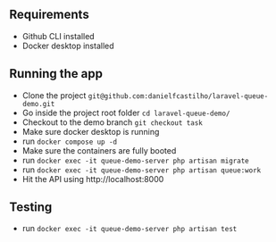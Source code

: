 ## Requirements
- Github CLI installed
- Docker desktop installed

## Running the app
- Clone the project `git@github.com:danielfcastilho/laravel-queue-demo.git`
- Go inside the project root folder `cd laravel-queue-demo/`
- Checkout to the demo branch `git checkout task`
- Make sure docker desktop is running
- run `docker compose up -d`
- Make sure the containers are fully booted
- run `docker exec -it queue-demo-server php artisan migrate`
- run `docker exec -it queue-demo-server php artisan queue:work`
- Hit the API using http://localhost:8000

## Testing
- run `docker exec -it queue-demo-server php artisan test`